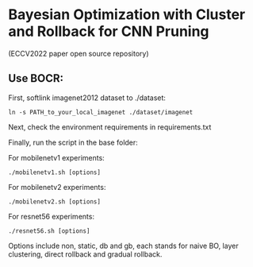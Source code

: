 # Bayesian Optimization with Cluster and Rollback for CNN Pruning
(ECCV2022 paper open source repository)

## Use BOCR:
  First, softlink imagenet2012 dataset to ./dataset: 
  
    ln -s PATH_to_your_local_imagenet ./dataset/imagenet
  
  Next, check the environment requirements in requirements.txt
  
  Finally, run the script in the base folder:
  
  For mobilenetv1 experiments:
  
    ./mobilenetv1.sh [options]
      
  For mobilenetv2 experiments:
  
    ./mobilenetv2.sh [options]
      
  For resnet56 experiments:
  
    ./resnet56.sh [options]
      
  Options include non, static, db and gb, each stands for naive BO, layer clustering, direct rollback and gradual rollback.
